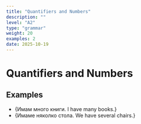 ```yaml
---
title: "Quantifiers and Numbers"
description: ""
level: "A2"
type: "grammar"
weight: 20
examples: 2
date: 2025-10-19
---
```


# Quantifiers and Numbers



## Examples

- {Имам много книги. I have many books.}
- {Имаме няколко стола. We have several chairs.}

